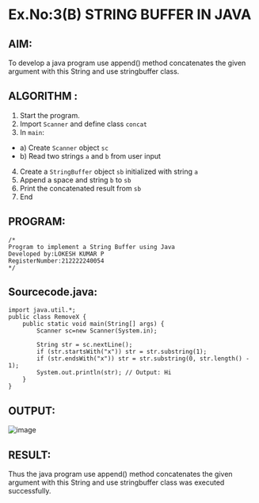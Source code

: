 # Ex.No:3(B) STRING BUFFER IN JAVA

## AIM:
To develop a java program use append() method concatenates the given argument with this String and use stringbuffer class.

## ALGORITHM :
1.	Start the program.
2.	Import `Scanner` and define class `concat`
3.	In `main`:
-	a) Create `Scanner` object `sc`
-	b) Read two strings `a` and `b` from user input
4.	Create a `StringBuffer` object `sb` initialized with string `a`
5.	Append a space and string `b` to `sb`
6.	Print the concatenated result from `sb`
7.	End







## PROGRAM:
 ```
/*
Program to implement a String Buffer using Java
Developed by:LOKESH KUMAR P 
RegisterNumber:212222240054  
*/
```

## Sourcecode.java:
```
import java.util.*;
public class RemoveX {
    public static void main(String[] args) {
        Scanner sc=new Scanner(System.in);
        
        String str = sc.nextLine();
        if (str.startsWith("x")) str = str.substring(1);
        if (str.endsWith("x")) str = str.substring(0, str.length() - 1);
        System.out.println(str); // Output: Hi
    }
}
```






## OUTPUT:
![image](https://github.com/user-attachments/assets/260c238c-f875-4834-8dad-1d404c30ffbb)






## RESULT:
Thus the java program use append() method concatenates the given argument with this String and use stringbuffer class was executed successfully.
